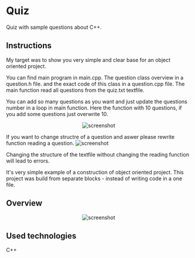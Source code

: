# Quiz

Quiz with sample questions about C++.

## Instructions

My target was to show you very simple and clear base for an object oriented project.

You can find main program in main.cpp.
The question class overview in a question.h file.
and the exact code of this class in a question.cpp file.
The main function read all questions from the quiz.txt textfile.

You can add so many questions as you want and just update the questions number in a loop in main function.
Here the function with 10 questions, if you add some questions just overwrite 10.

<p align="center">
    <img src="https://github.com/PatrycjaMicle/object-oriented-quiz/blob/main/Screenshot-quiz2.jpg?raw=true" alt="screenshot" />
</p>

If you want to change structre of a question and aswer please rewrite function reading a question. 
    <img src="https://github.com/PatrycjaMicle/object-oriented-quiz/blob/main/IMAGES/Screenshot3.jpg?raw=true" alt="screenshot" />
</p>
Changing the structure of the textfile without changing the reading function will lead to errors. 

It's very simple example of a construction of object oriented project. 
This project was build from separate blocks - instead of writing code in a one file.

## Overview
<p align="center">
    <img src="https://github.com/PatrycjaMicle/object-oriented-quiz/blob/main/IMAGES/screenshot-quiz.jpg?raw=true" alt="screenshot" />
</p>

## Used technologies

C++

